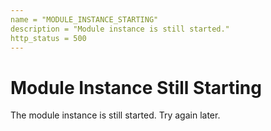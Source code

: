 ```yaml
---
name = "MODULE_INSTANCE_STARTING"
description = "Module instance is still started."
http_status = 500
---
```


# Module Instance Still Starting

The module instance is still started. Try again later.
